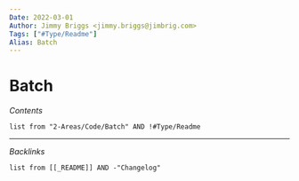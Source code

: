 ```yaml
---
Date: 2022-03-01
Author: Jimmy Briggs <jimmy.briggs@jimbrig.com>
Tags: ["#Type/Readme"]
Alias: Batch
---
```


# Batch

*Contents*

```dataview
list from "2-Areas/Code/Batch" AND !#Type/Readme
```

***

*Backlinks*

```dataview
list from [[_README]] AND -"Changelog"
```